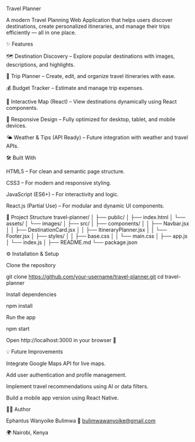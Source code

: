 Travel Planner

A modern Travel Planning Web Application that helps users discover destinations, create personalized itineraries, and manage their trips efficiently — all in one place.

✨ Features

🗺️ Destination Discovery – Explore popular destinations with images, descriptions, and highlights.

📅 Trip Planner – Create, edit, and organize travel itineraries with ease.

💰 Budget Tracker – Estimate and manage trip expenses.

🧭 Interactive Map (React) – View destinations dynamically using React components.

📱 Responsive Design – Fully optimized for desktop, tablet, and mobile devices.

🌤️ Weather & Tips (API Ready) – Future integration with weather and travel APIs.

🛠️ Built With

HTML5 – For clean and semantic page structure.

CSS3 – For modern and responsive styling.

JavaScript (ES6+) – For interactivity and logic.

React.js (Partial Use) – For modular and dynamic UI components.

📁 Project Structure
travel-planner/
│
├── public/
│   ├── index.html
│   └── assets/
│       └── images/
│
├── src/
│   ├── components/
│   │   ├── Navbar.jsx
│   │   ├── DestinationCard.jsx
│   │   ├── ItineraryPlanner.jsx
│   │   └── Footer.jsx
│   ├── styles/
│   │   ├── base.css
│   │   └── main.css
│   ├── app.js
│   └── index.js
│
├── README.md
└── package.json

⚙️ Installation & Setup

Clone the repository

git clone https://github.com/your-username/travel-planner.git
cd travel-planner


Install dependencies

npm install


Run the app

npm start


Open http://localhost:3000
 in your browser 🚀

💡 Future Improvements

Integrate Google Maps API for live maps.

Add user authentication and profile management.

Implement travel recommendations using AI or data filters.

Build a mobile app version using React Native.

👨‍💻 Author

Ephantus Wanyoike Bulimwa
📧 bulimwawanyoike@gmail.com

🌍 Nairobi, Kenya
